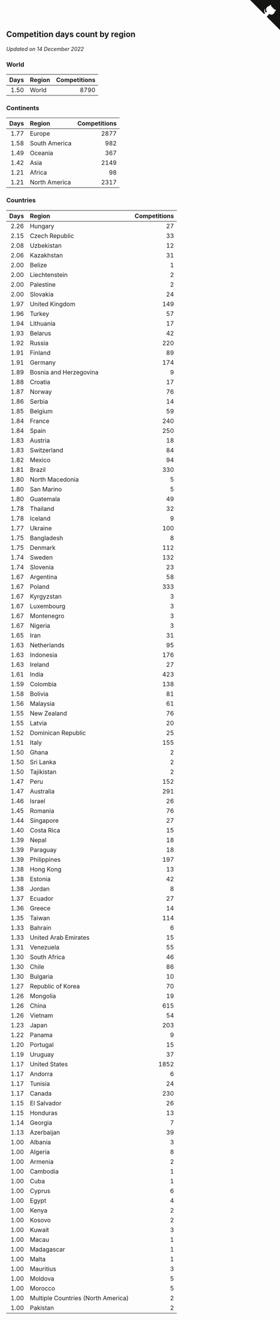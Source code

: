 ## Competition days count by region

*Updated on 14 December 2022*


### World

| Days | Region | Competitions |
| ---: | :--- | ---: |
| 1.50 | World | 8790 |

### Continents

| Days | Region | Competitions |
| ---: | :--- | ---: |
| 1.77 | Europe | 2877 |
| 1.58 | South America | 982 |
| 1.49 | Oceania | 367 |
| 1.42 | Asia | 2149 |
| 1.21 | Africa | 98 |
| 1.21 | North America | 2317 |

### Countries

| Days | Region | Competitions |
| ---: | :--- | ---: |
| 2.26 | Hungary | 27 |
| 2.15 | Czech Republic | 33 |
| 2.08 | Uzbekistan | 12 |
| 2.06 | Kazakhstan | 31 |
| 2.00 | Belize | 1 |
| 2.00 | Liechtenstein | 2 |
| 2.00 | Palestine | 2 |
| 2.00 | Slovakia | 24 |
| 1.97 | United Kingdom | 149 |
| 1.96 | Turkey | 57 |
| 1.94 | Lithuania | 17 |
| 1.93 | Belarus | 42 |
| 1.92 | Russia | 220 |
| 1.91 | Finland | 89 |
| 1.91 | Germany | 174 |
| 1.89 | Bosnia and Herzegovina | 9 |
| 1.88 | Croatia | 17 |
| 1.87 | Norway | 76 |
| 1.86 | Serbia | 14 |
| 1.85 | Belgium | 59 |
| 1.84 | France | 240 |
| 1.84 | Spain | 250 |
| 1.83 | Austria | 18 |
| 1.83 | Switzerland | 84 |
| 1.82 | Mexico | 94 |
| 1.81 | Brazil | 330 |
| 1.80 | North Macedonia | 5 |
| 1.80 | San Marino | 5 |
| 1.80 | Guatemala | 49 |
| 1.78 | Thailand | 32 |
| 1.78 | Iceland | 9 |
| 1.77 | Ukraine | 100 |
| 1.75 | Bangladesh | 8 |
| 1.75 | Denmark | 112 |
| 1.74 | Sweden | 132 |
| 1.74 | Slovenia | 23 |
| 1.67 | Argentina | 58 |
| 1.67 | Poland | 333 |
| 1.67 | Kyrgyzstan | 3 |
| 1.67 | Luxembourg | 3 |
| 1.67 | Montenegro | 3 |
| 1.67 | Nigeria | 3 |
| 1.65 | Iran | 31 |
| 1.63 | Netherlands | 95 |
| 1.63 | Indonesia | 176 |
| 1.63 | Ireland | 27 |
| 1.61 | India | 423 |
| 1.59 | Colombia | 138 |
| 1.58 | Bolivia | 81 |
| 1.56 | Malaysia | 61 |
| 1.55 | New Zealand | 76 |
| 1.55 | Latvia | 20 |
| 1.52 | Dominican Republic | 25 |
| 1.51 | Italy | 155 |
| 1.50 | Ghana | 2 |
| 1.50 | Sri Lanka | 2 |
| 1.50 | Tajikistan | 2 |
| 1.47 | Peru | 152 |
| 1.47 | Australia | 291 |
| 1.46 | Israel | 26 |
| 1.45 | Romania | 76 |
| 1.44 | Singapore | 27 |
| 1.40 | Costa Rica | 15 |
| 1.39 | Nepal | 18 |
| 1.39 | Paraguay | 18 |
| 1.39 | Philippines | 197 |
| 1.38 | Hong Kong | 13 |
| 1.38 | Estonia | 42 |
| 1.38 | Jordan | 8 |
| 1.37 | Ecuador | 27 |
| 1.36 | Greece | 14 |
| 1.35 | Taiwan | 114 |
| 1.33 | Bahrain | 6 |
| 1.33 | United Arab Emirates | 15 |
| 1.31 | Venezuela | 55 |
| 1.30 | South Africa | 46 |
| 1.30 | Chile | 86 |
| 1.30 | Bulgaria | 10 |
| 1.27 | Republic of Korea | 70 |
| 1.26 | Mongolia | 19 |
| 1.26 | China | 615 |
| 1.26 | Vietnam | 54 |
| 1.23 | Japan | 203 |
| 1.22 | Panama | 9 |
| 1.20 | Portugal | 15 |
| 1.19 | Uruguay | 37 |
| 1.17 | United States | 1852 |
| 1.17 | Andorra | 6 |
| 1.17 | Tunisia | 24 |
| 1.17 | Canada | 230 |
| 1.15 | El Salvador | 26 |
| 1.15 | Honduras | 13 |
| 1.14 | Georgia | 7 |
| 1.13 | Azerbaijan | 39 |
| 1.00 | Albania | 3 |
| 1.00 | Algeria | 8 |
| 1.00 | Armenia | 2 |
| 1.00 | Cambodia | 1 |
| 1.00 | Cuba | 1 |
| 1.00 | Cyprus | 6 |
| 1.00 | Egypt | 4 |
| 1.00 | Kenya | 2 |
| 1.00 | Kosovo | 2 |
| 1.00 | Kuwait | 3 |
| 1.00 | Macau | 1 |
| 1.00 | Madagascar | 1 |
| 1.00 | Malta | 1 |
| 1.00 | Mauritius | 3 |
| 1.00 | Moldova | 5 |
| 1.00 | Morocco | 5 |
| 1.00 | Multiple Countries (North America) | 2 |
| 1.00 | Pakistan | 2 |


<a href="https://github.com/JustinTimeCuber/wca_statistics" class="github-corner" aria-label="View source on Github"><svg width="80" height="80" viewBox="0 0 250 250" style="fill:#151513; color:#fff; position: absolute; top: 0; border: 0; right: 0;" aria-hidden="true"><path d="M0,0 L115,115 L130,115 L142,142 L250,250 L250,0 Z"></path><path d="M128.3,109.0 C113.8,99.7 119.0,89.6 119.0,89.6 C122.0,82.7 120.5,78.6 120.5,78.6 C119.2,72.0 123.4,76.3 123.4,76.3 C127.3,80.9 125.5,87.3 125.5,87.3 C122.9,97.6 130.6,101.9 134.4,103.2" fill="currentColor" style="transform-origin: 130px 106px;" class="octo-arm"></path><path d="M115.0,115.0 C114.9,115.1 118.7,116.5 119.8,115.4 L133.7,101.6 C136.9,99.2 139.9,98.4 142.2,98.6 C133.8,88.0 127.5,74.4 143.8,58.0 C148.5,53.4 154.0,51.2 159.7,51.0 C160.3,49.4 163.2,43.6 171.4,40.1 C171.4,40.1 176.1,42.5 178.8,56.2 C183.1,58.6 187.2,61.8 190.9,65.4 C194.5,69.0 197.7,73.2 200.1,77.6 C213.8,80.2 216.3,84.9 216.3,84.9 C212.7,93.1 206.9,96.0 205.4,96.6 C205.1,102.4 203.0,107.8 198.3,112.5 C181.9,128.9 168.3,122.5 157.7,114.1 C157.9,116.9 156.7,120.9 152.7,124.9 L141.0,136.5 C139.8,137.7 141.6,141.9 141.8,141.8 Z" fill="currentColor" class="octo-body"></path></svg></a><style>.github-corner:hover .octo-arm{animation:octocat-wave 560ms ease-in-out}@keyframes octocat-wave{0%,100%{transform:rotate(0)}20%,60%{transform:rotate(-25deg)}40%,80%{transform:rotate(10deg)}}@media (max-width:500px){.github-corner:hover .octo-arm{animation:none}.github-corner .octo-arm{animation:octocat-wave 560ms ease-in-out}}</style>
